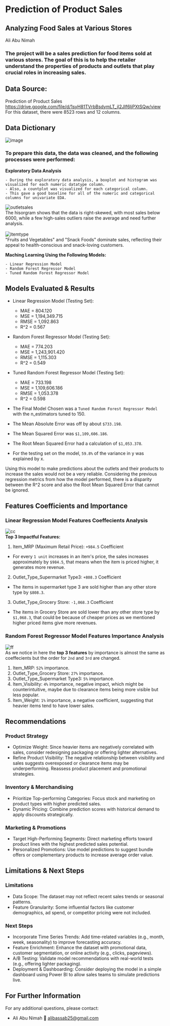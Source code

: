 # Prediction of Product Sales
## Analyzing Food Sales at Various Stores
Ali Abu Nimah
### The project will be a sales prediction for food items sold at various stores. The goal of this is to help the retailer understand the properties of products and outlets that play crucial roles in increasing sales.
## Data Source:
Prediction of Product Sales https://drive.google.com/file/d/1syH81TVrbBsdymLT_jl2JIf6IjPXtSQw/view<br/>
For this dataset, there were 8523 rows and 12 columns.
## Data Dictionary
![image](https://github.com/user-attachments/assets/07569019-756b-45db-86b2-c1602f0ec385)
### To prepare this data, the data was cleaned, and the following processes were performed:
**Exploratory Data Analysis**

```
- During the exploratory data analysis, a boxplot and histogram was visualized for each numeric datatype column.
- Also, a countplot was visualized for each categorical column.
- This gave a good baseline for all of the numeric and categorical columns for univariate EDA.
```
![outletsales](https://github.com/user-attachments/assets/43e4ae84-93ec-4321-a447-c73a60c4476b)</br>
The hisorgram shows that the data is right-skewed, with most sales below 6000, while a few high-sales outliers raise the average and need further analysis.</br></br>
![itemtype](https://github.com/user-attachments/assets/1ed954a7-0eb5-4805-bf0f-6c363e1ffd68)</br>
"Fruits and Vegetables" and "Snack Foods" dominate sales, reflecting their appeal to health-conscious and snack-loving customers.</br>

**Maching Learning Using the Following Models:**
```
- Linear Regression Model
- Random Forest Regressor Model
- Tuned Random Forest Regressor Model
```
## Models Evaluated & Results
- Linear Regression Model (Testing Set):
  - MAE = 804.120
  - MSE = 1,194,349.715
  - RMSE = 1,092.863
  - R^2 = 0.567
- Random Forest Regressor Model (Testing Set):
  - MAE = 774.203
  - MSE = 1,243,901.420
  - RMSE = 1,115.303
  - R^2 = 0.549
- Tuned Random Forest Regressor Model (Testing Set):
  - MAE = 733.198
  - MSE = 1,109,606.186
  - RMSE = 1,053.378
  - R^2 = 0.598

- The Final Model Chosen was a `Tuned Random Forest Regressor Model` with the n_estimators tuned to 150.

- The Mean Absolute Error was off by about `$733.198`.

- The Mean Squared Error was `$1,109,606.186`.

- The Root Mean Squared Error had a calculation of `$1,053.378`.

- For the testing set on the model, `59.8%` of the variance in y was explained by x.

Using this model to make predictions about the outlets and their products to increase the sales would not be a very reliable. Considering the previous regression metrics from how the model performed, there is a disparity between the R^2 score and also the Root Mean Squared Error that cannot be ignored.
## Features Coefficients and Importance
### Linear Regression Model Features Coeffecients Analysis
![cc](https://github.com/user-attachments/assets/ee25a5e7-abfc-4454-b127-edb80fac1b45) </br>
**Top 3 Impactful Features:**
1. Item_MRP (Maximum Retail Price): `+984.5` Coefficient
  - For every `1 unit` increases in an item's price, the sales increases approximately by `$984.5`, that means when the item is priced higher, it generates more revenue.
2. Outlet_Type_Supermarket Type3: `+808.3` Coefficient
  - The items in supermarket type 3 are sold higher than any other store type by `$808.3`.
3. Outlet_Type_Grocery Store: `-1,068.3` Coefficient
  - The items in Grocery Store are sold lower than any other store type by `$1,068.3`, that could be because of cheaper prices as we mentioned higher priced items give more revenues.
### Random Forest Regressor Model Features Importance Analysis
![ff](https://github.com/user-attachments/assets/21d47ff2-579f-42c2-a037-72374ddbb4f9) </br>
As we notice in here the **top 3 features** by importance is almost the same as coeffecients but the order for `2nd` and `3rd` are changed.
1. Item_MRP: `52%` importance.
2. Outlet_Type_Grocery Store: `27%` importance.
3. Outlet_Type_Supermarket Type3: `5%` importance.
4. Item_Visibility: `4%` importance, negative impact, which might be counterintuitive, maybe due to clearance items being more visible but less popular.
5. Item_Weight: `1%` importance, a negative coefficient, suggesting that heavier items tend to have lower sales.
## Recommendations
### Product Strategy
- Optimize Weight: Since heavier items are negatively correlated with sales, consider redesigning packaging or offering lighter alternatives.
- Refine Product Visibility: The negative relationship between visibility and sales suggests overexposed or clearance items may be underperforming. Reassess product placement and promotional strategies.
### Inventory & Merchandising
- Prioritize Top-performing Categories: Focus stock and marketing on product types with higher predicted sales.
- Dynamic Pricing: Combine prediction scores with historical demand to apply discounts strategically.
### Marketing & Promotions
- Target High-Performing Segments: Direct marketing efforts toward product lines with the highest predicted sales potential.
- Personalized Promotions: Use model predictions to suggest bundle offers or complementary products to increase average order value.

## Limitations & Next Steps
### Limitations
- Data Scope: The dataset may not reflect recent sales trends or seasonal patterns.
- Feature Granularity: Some influential factors like customer demographics, ad spend, or competitor pricing were not included.
### Next Steps
- Incorporate Time Series Trends: Add time-related variables (e.g., month, week, seasonality) to improve forecasting accuracy.
- Feature Enrichment: Enhance the dataset with promotional data, customer segmentation, or online activity (e.g., clicks, pageviews).
- A/B Testing: Validate model recommendations with real-world tests (e.g., offering lighter packaging).
- Deployment & Dashboarding: Consider deploying the model in a simple dashboard using Power BI to allow sales teams to simulate predictions live.
## For Further Information
For any additional questions, please contact:
- Ali Abu Nimah 📧 [alibassab25@gmail.com](mailto:alibassab25@gmail.com)
